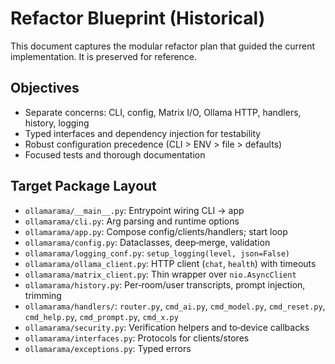 # Refactor Blueprint (Historical)

This document captures the modular refactor plan that guided the current implementation. It is preserved for reference.

## Objectives

- Separate concerns: CLI, config, Matrix I/O, Ollama HTTP, handlers, history, logging
- Typed interfaces and dependency injection for testability
- Robust configuration precedence (CLI > ENV > file > defaults)
- Focused tests and thorough documentation

## Target Package Layout

- `ollamarama/__main__.py`: Entrypoint wiring CLI → app
- `ollamarama/cli.py`: Arg parsing and runtime options
- `ollamarama/app.py`: Compose config/clients/handlers; start loop
- `ollamarama/config.py`: Dataclasses, deep‑merge, validation
- `ollamarama/logging_conf.py`: `setup_logging(level, json=False)`
- `ollamarama/ollama_client.py`: HTTP client (`chat`, `health`) with timeouts
- `ollamarama/matrix_client.py`: Thin wrapper over `nio.AsyncClient`
- `ollamarama/history.py`: Per‑room/user transcripts, prompt injection, trimming
- `ollamarama/handlers/`: `router.py`, `cmd_ai.py`, `cmd_model.py`, `cmd_reset.py`, `cmd_help.py`, `cmd_prompt.py`, `cmd_x.py`
- `ollamarama/security.py`: Verification helpers and to‑device callbacks
- `ollamarama/interfaces.py`: Protocols for clients/stores
- `ollamarama/exceptions.py`: Typed errors
